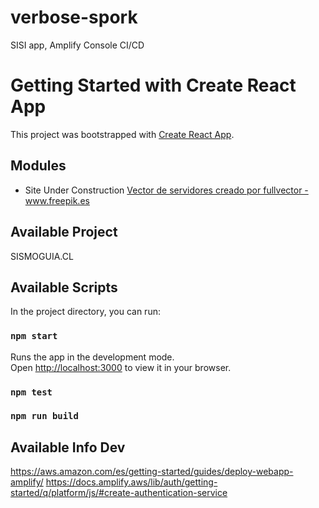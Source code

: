 # verbose-spork
SISI app, Amplify Console CI/CD

# Getting Started with Create React App

This project was bootstrapped with [Create React App](https://github.com/facebook/create-react-app).

## Modules

- Site Under Construction
<a href='https://www.freepik.es/vectores/servidores'>Vector de servidores creado por fullvector - www.freepik.es</a>

## Available Project

SISMOGUIA.CL

## Available Scripts

In the project directory, you can run:

### `npm start`
Runs the app in the development mode.\
Open [http://localhost:3000](http://localhost:3000) to view it in your browser.

### `npm test`

### `npm run build`

## Available Info Dev
https://aws.amazon.com/es/getting-started/guides/deploy-webapp-amplify/
https://docs.amplify.aws/lib/auth/getting-started/q/platform/js/#create-authentication-service



